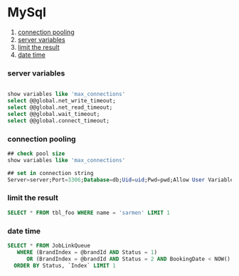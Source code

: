 # MySql

1. [connection pooling](#connection-pooling)
1. [server variables](#server-variables)
1. [limit the result](#limit-the-result)
1. [date time](#date-time)

### server variables

```sql

show variables like 'max_connections'
select @@global.net_write_timeout;
select @@global.net_read_timeout;
select @@global.wait_timeout;
select @@global.connect_timeout;

```

### connection pooling

```sql
## check pool size
show variables like 'max_connections'

## set in connection string
Server=server;Port=3306;Database=db;Uid=uid;Pwd=pwd;Allow User Variables=True;maximumpoolsize=200

```

### limit the result

```sql
SELECT * FROM tbl_foo WHERE name = 'sarmen' LIMIT 1
```

### date time

```sql
SELECT * FROM JobLinkQueue 
   WHERE (BrandIndex = @brandId AND Status = 1)
      OR (BrandIndex = @brandId AND Status = 2 AND BookingDate < NOW() - INTERVAL 10 MINUTE)
  ORDER BY Status, `Index` LIMIT 1
```

